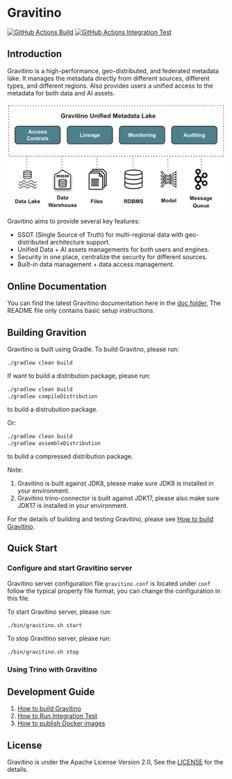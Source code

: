 <!--
  Copyright 2023 Datastrato.
  This software is licensed under the Apache License version 2.
-->

# Gravitino

[![GitHub Actions Build](https://github.com/datastrato/gravitino/actions/workflows/build.yml/badge.svg)](https://github.com/datastrato/gravitino/actions/workflows/build.yml)
[![GitHub Actions Integration Test](https://github.com/datastrato/gravitino/actions/workflows/integration-test.yml/badge.svg)](https://github.com/datastrato/gravitino/actions/workflows/integration-test.yml)

## Introduction

Gravitino is a high-performance, geo-distributed, and federated metadata lake. It manages the metadata directly from different sources, different types, and different regions. Also provides users a unified access to the metadata for both data and AI assets.

![Gravitino Architecture](docs/assets/gravitino-architecture.png)

Gravitino aims to provide several key features:

* SSOT (Single Source of Truth) for multi-regional data with geo-distributed architecture support.
* Unified Data + AI assets managements for both users and engines.
* Security in one place, centralize the security for different sources.
* Built-in data management + data access management.

## Online Documentation

You can find the latest Gravitino documentation here in the [doc folder](docs), The README file only contains basic setup instructions.

## Building Gravition

Gravitino is built using Gradle. To build Gravitno, please run:

```shell
./gradlew clean build
```

If want to build a distribution package, please run:

```shell
./gradlew clean build
./gradlew compileDistribution
```

to build a distrubution package.

Or:

```shell
./gradlew clean build
./gradlew assembleDistribution
```

to bulid a compressed distribution package.

Note:

1. Gravitino is built against JDK8, please make sure JDK8 is installed in your environment.
2. Gravitino trino-connector is built against JDK17, please also make sure JDK17 is installed in your environment.

For the details of building and testing Gravitino, please see [How to build Gravitino](docs/how-to-build.md).

## Quick Start

### Configure and start Gravitino server

Gravitino server configuration file `gravitino.conf` is located under `conf` follow the typical property file format, you can change the configuration in this file.

To start Gravitino server, please run:

```shell
./bin/gravitino.sh start
```

To stop Gravitino server, please run:

```shell
./bin/gravitino.sh stop
```

### Using Trino with Gravitino



## Development Guide

1. [How to build Gravitino](docs/how-to-build.md)
2. [How to Run Integration Test](docs/integration-test.md)
3. [How to publish Docker images](docs/publish-docker-images.md)

## License
Gravitino is under the Apache License Version 2.0, See the [LICENSE](LICENSE) for the details.